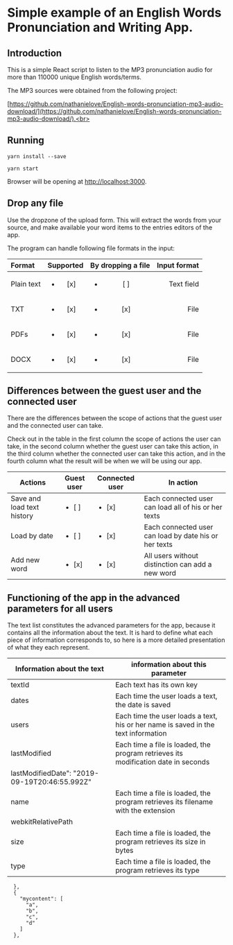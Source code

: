 # Simple example of an English Words Pronunciation and Writing App.


## Introduction

This is a simple React script to listen to the MP3 pronunciation audio for more than 110000 unique English words/terms. 

The MP3 sources were obtained from the following project: 

[https://github.com/nathanielove/English-words-pronunciation-mp3-audio-download/](https://github.com/nathanielove/English-words-pronunciation-mp3-audio-download/).<br>

## Running

```
yarn install --save

yarn start
```

Browser will be opening at [http://localhost:3000](http://localhost:3000).<br>

## Drop any file

Use the dropzone of the upload form.
This will extract the words from your source, and make available your word items to the entries editors of the app.

The program can handle following file formats in the input:

| Format     | Supported          | By dropping a file | Input format | 
|:------------|:--------------------:|:--------------------:|--------------:|
| Plain text | <ul><li>[x] </li></ul> | <ul><li>[ ] </li> | Text field | 
| TXT       | <ul><li>[x] </li></ul> | <ul><li>[x] </li></ul> | File         | 
| PDFs       | <ul><li>[x] </li></ul> | <ul><li>[x] </li></ul> | File         |  
| DOCX       | <ul><li>[x] </li></ul> | <ul><li>[x] </li></ul> | File         | 



## Differences between the guest user and the connected user

There are the differences between the scope of actions that the guest user and the connected user can take.

Check out in the table in the first column the scope of actions the user can take, in the second column whether the guest user can take this action, in the third column whether the connected user can take this action, and in the fourth column what the result will be when we will be using our app.

| Actions | Guest user | Connected user | In action |
|---|---|---|---|
| Save and load text history | <ul><li>[ ] </li></ul> | <ul><li>[x] </li></ul> | Each connected user can load all of his or her texts |
| Load by date | <ul><li>[ ] </li></ul> | <ul><li>[x] </li></ul> | Each connected user can load by date his or her texts | 
| Add new word | <ul><li>[x] </li></ul> | <ul><li>[x] </li></ul> | All users without distinction can add a new word | 

## Functioning of the app in the advanced parameters for all users

The text list constitutes the advanced parameters for the app, because it contains all the information about the text. It is hard to define what each piece of information corresponds to, so here is a more detailed presentation of what they each represent.

| Information about the text | information about this parameter | 
|---|---|
| textId | Each text has its own key | 
| dates | Each time the user loads a text, the date is saved | 
| users | Each time the user loads a text, his or her name is saved in the text information | 
| lastModified | Each time a file is loaded, the program retrieves its modification date in seconds |
| lastModifiedDate": "2019-09-19T20:46:55.992Z" | 
| name | Each time a file is loaded, the program retrieves its filename with the extension | 
| webkitRelativePath | |
| size | Each time a file is loaded, the program retrieves its size in bytes | 
| type | Each time a file is loaded, the program retrieves its type |
      },
      {
        "mycontent": [
          "a",
          "b",
          "c",
          "d"
        ]
      },
